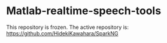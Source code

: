 # Matlab-realtime-speech-tools
This repository is frozen. The active repository is:
https://github.com/HidekiKawahara/SparkNG
